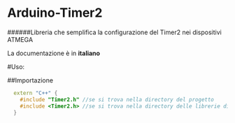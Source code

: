 # Arduino-Timer2
######Libreria che semplifica la configurazione del Timer2 nei dispositivi ATMEGA

La documentazione è in **italiano**

#Uso:

##Importazione
```C++
  extern "C++" {
    #include "Timer2.h" //se si trova nella directory del progetto
    #include <Timer2.h> //se si trova nella directory delle librerie di Arduino
  }
```
